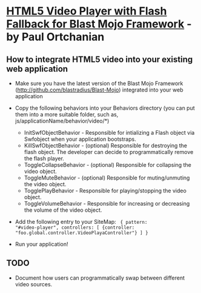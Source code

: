 [HTML5 Video Player with Flash Fallback for Blast Mojo Framework](http://blastmojo.com/) - by Paul Ortchanian
================================

How to integrate HTML5 video into your existing web application
---------------------------------------
* Make sure you have the latest version of the Blast Mojo Framework (http://github.com/blastradius/Blast-Mojo) integrated into your web application
* Copy the following behaviors into your Behaviors directory (you can put them into a more suitable folder, such as, js/applicationName/behavior/video/*)
    * InitSwfObjectBehavior - Responsible for intializing a Flash object via Swfobject when your application bootstraps.
    * KillSwfObjectBehavior - (optional) Responsible for destroying the flash object. The developer can decide to programmatically remove the flash player.
    * ToggleCollapseBehavior - (optional) Responsible for collapsing the video object.
    * ToggleMuteBehavior - (optional) Responsible for muting/unmuting the video object.
    * TogglePlayBehavior - Responsible for playing/stopping the video object.
    * ToggleVolumeBehavior - Responsible for increasing or decreasing the volume of the video object.
        
* Add the following entry to your SiteMap:
    <code>
        {
            pattern: "#video-player",
            controllers: [
                {controller: "foo.global.controller.VideoPlayaController"}
            ]
        }
    </code>
* Run your application!

TODO
---------------------------------------
* Document how users can programmatically swap between different video sources.